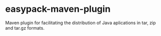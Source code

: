 # easypack-maven-plugin
Maven plugin for facilitating the distribution of Java aplications in tar, zip and tar.gz formats.

